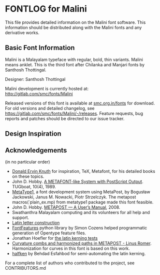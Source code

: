 # FONTLOG for Malini

This file provides detailed information on the Malini font software. This
information should be distributed along with the Malini fonts and any derivative
works.

## Basic Font Information

Malini is a Malayalam typeface with regular, bold, thin variants. Malini means anklet. This is the third font after Chilanka and Manjari fonts by Santhosh Thottingal.

Designer: Santhosh Thottingal

Malini development is currently hosted at:
http://gitlab.com/smc/fonts/Malini

Released versions of this font is available at [smc.org.in/fonts](smc.org.in/fonts) for download. For old versions and detailed changelog, see https://gitlab.com/smc/fonts/Malini/-/releases. Feature requests, bug reports and patches should be directed to our issue
tracker.

## Design Inspiration


## Acknowledgements

(in no particular order)

* [Donald Ervin Knuth](https://en.wikipedia.org/wiki/Donald_Knuth) for inspiration, TeX, Metafont, for his detailed books on these topics.
* John D. Hobby. [A METAFONT-like System with PostScript Output](http://www.tug.org/TUGboat/Articles/tb10-4/tb26hobby.pdf). TUGboat, 10(4), 1989.
* [MetaType1](https://mirror.ctan.org/fonts/utilities/metatype1/), a font development system using MetaPost, by Bogusław Jackowski, Janus M. Nowacki, Piotr Strzelczyk. The metapost macros(`plain_ex.mp) from metatype1 package made this font feasible.
* John D. Hobby. [METAPOST — A User’s Manual](http://www.tug.org/docs/metapost/mpman.pdf.), 2008.
* Swathanthra Malayalam computing and its volunteers for all help and support.
* [Latin letter construction](https://www.kellscraft.com/EssentialsofLettering/EssentialsofLetteringCh02.html)
* [FontFeatures](https://github.com/simoncozens/fontFeatures) python library by Simon Cozens helped programmatic generation of Opentype feature files.
* Jonathan Hoefler for [the latin kerning tests](https://github.com/hoeflerco/proofs)
* [Curvature combs and harmonized paths in METAPOST - Linus Romer](https://github.com/fontforge/fontforge/files/12072466/romer-curvetools.pdf). Harmonization for curves in this font is based on this work.
* [halfken](https://github.com/behdad/halfkern) by Behdad Esfahbod for semi-automating the latin kerning.

For a complete list of authors who contributed to the project, see CONTRIBUTORS.md
